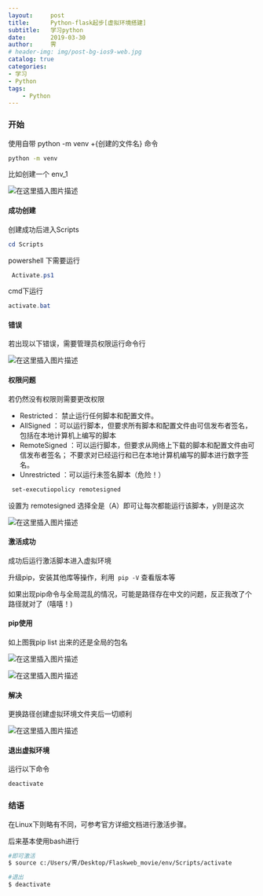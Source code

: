 ```yaml
---
layout:     post
title:      Python-flask起步[虚拟环境搭建]
subtitle:   学习python
date:       2019-03-30
author:     霁
# header-img: img/post-bg-ios9-web.jpg
catalog: true
categories:
- 学习
- Python
tags:
    - Python
---
```


### 开始

 使用自带 python -m venv +{创建的文件名} 命令

```bash
python -m venv 
```
比如创建一个 env_1

![在这里插入图片描述](https://img-blog.csdnimg.cn/20190330162542429.png?x-oss-process=image/watermark,type_ZmFuZ3poZW5naGVpdGk,shadow_10,text_aHR0cHM6Ly9ibG9nLmNzZG4ubmV0L3dlaXhpbl80NDAyOTc4NQ==,size_16,color_FFFFFF,t_70)

#### 成功创建

创建成功后进入Scripts

```powershell
cd Scripts
```
powershell 下需要运行


```powershell
 Activate.ps1
```

cmd下运行 

```powershell
activate.bat
```

#### 错误

 若出现以下错误，需要管理员权限运行命令行

![在这里插入图片描述](https://img-blog.csdnimg.cn/20190330162638673.png?x-oss-process=image/watermark,type_ZmFuZ3poZW5naGVpdGk,shadow_10,text_aHR0cHM6Ly9ibG9nLmNzZG4ubmV0L3dlaXhpbl80NDAyOTc4NQ==,size_16,color_FFFFFF,t_70)

#### 权限问题

若仍然没有权限则需要更改权限

- Restricted： 禁止运行任何脚本和配置文件。
- AllSigned ：可以运行脚本，但要求所有脚本和配置文件由可信发布者签名，包括在本地计算机上编写的脚本
- RemoteSigned ：可以运行脚本，但要求从网络上下载的脚本和配置文件由可信发布者签名；       不要求对已经运行和已在本地计算机编写的脚本进行数字签名。
- Unrestricted ：可以运行未签名脚本（危险！）              

```powershell
 set-executiopolicy remotesigned 
```
设置为 remotesigned 选择全是（A）即可让每次都能运行该脚本，y则是这次 

![在这里插入图片描述](https://img-blog.csdnimg.cn/20190330162707825.png?x-oss-process=image/watermark,type_ZmFuZ3poZW5naGVpdGk,shadow_10,text_aHR0cHM6Ly9ibG9nLmNzZG4ubmV0L3dlaXhpbl80NDAyOTc4NQ==,size_16,color_FFFFFF,t_70)



#### 激活成功

成功后运行激活脚本进入虚拟环境

升级pip，安装其他库等操作，利用` pip -V` 查看版本等

如果出现pip命令与全局混乱的情况，可能是路径存在中文的问题，反正我改了个路径就对了（嘻嘻！)

#### pip使用

如上图我pip list 出来的还是全局的包名

![在这里插入图片描述](https://img-blog.csdnimg.cn/20190330162945331.png?x-oss-process=image/watermark,type_ZmFuZ3poZW5naGVpdGk,shadow_10,text_aHR0cHM6Ly9ibG9nLmNzZG4ubmV0L3dlaXhpbl80NDAyOTc4NQ==,size_16,color_FFFFFF,t_70)

![在这里插入图片描述](https://img-blog.csdnimg.cn/20190330162756684.png)
#### 解决

更换路径创建虚拟环境文件夹后一切顺利

![在这里插入图片描述](https://img-blog.csdnimg.cn/20190330163038321.png)

#### 退出虚拟环境

运行以下命令

```powershell
deactivate
```

### 结语

在Linux下则略有不同，可参考官方详细文档进行激活步骤。

后来基本使用bash进行

```bash
#即可激活
$ source c:/Users/霁/Desktop/Flaskweb_movie/env/Scripts/activate 

#退出
$ deactivate
```

